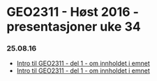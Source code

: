 # GEO2311 - Høst 2016 - presentasjoner uke 34

### 25.08.16
- [Intro til GEO2311 - del 1 - om innholdet i emnet](https://screencast.uninett.no/relay/ansatt/sverreshig.no/2016/25.08/2520067/GEO2311_-_Intro_til_temaet_-_del_1_-_20160825_100520_39.html)
- [Intro til GEO2311 - del 1 - om innholdet i emnet](https://screencast.uninett.no/relay/ansatt/sverreshig.no/2016/25.08/2852800/GEO2311_-_Intro_del_2_-_20160825_110546_39.html)

